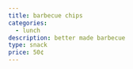 ```yaml
---
title: barbecue chips
categories:
  - lunch
description: better made barbecue
type: snack
price: 50¢
---
```


